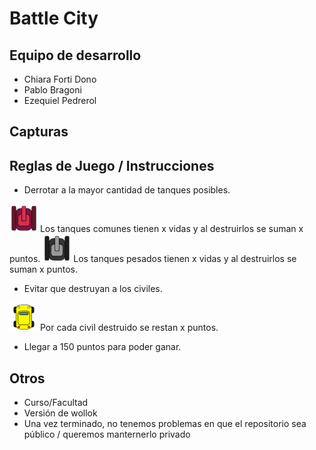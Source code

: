 # Battle City

## Equipo de desarrollo

- Chiara Forti Dono
- Pablo Bragoni
- Ezequiel Pedrerol

## Capturas


## Reglas de Juego / Instrucciones


- Derrotar a la mayor cantidad de tanques posibles.

<img src="assets/normal_arriba.png">
Los tanques comunes tienen x vidas y al destruirlos se suman x puntos.

<img src="assets/pesado_arriba.png">
Los tanques pesados tienen x vidas y al destruirlos se suman x puntos.


- Evitar que destruyan a los civiles.

<img src="assets/civil_arriba.png">
Por cada civil destruido se restan x puntos.


- Llegar a 150 puntos para poder ganar.


## Otros

- Curso/Facultad
- Versión de wollok
- Una vez terminado, no tenemos problemas en que el repositorio sea público / queremos manternerlo privado
